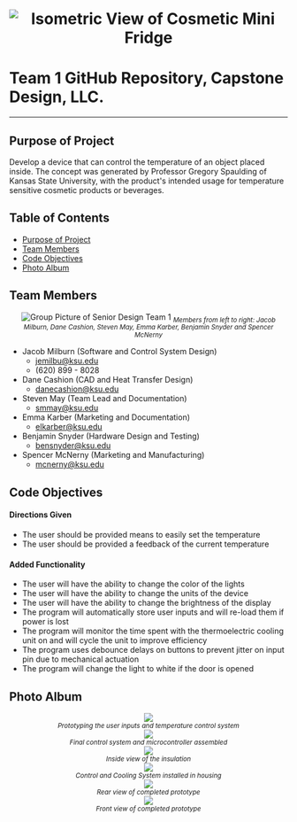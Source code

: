 <h1 align="center">
  <img src="https://github.com/jemilbu/seniordesignteam1/blob/main/assets/Fridge_ISO.png" alt="Isometric View of Cosmetic Mini Fridge"/>
</h1>

# Team 1 GitHub Repository, Capstone Design, LLC. 
<hr>

## <a name="purpose"></a>Purpose of Project
Develop a device that can control the temperature of an object placed inside. The concept was generated by Professor Gregory Spaulding of Kansas State University, with the product's intended usage for temperature sensitive cosmetic products or beverages. 

## Table of Contents
* [Purpose of Project](#purpose)
* [Team Members](#team-members)
* [Code Objectives](#code-objectives)
* [Photo Album](#photo-album)

## <a name="team-members"></a> Team Members
<p align="center">
  <img src="https://github.com/jemilbu/seniordesignteam1/blob/main/assets/Group_Picture.jpeg" alt="Group Picture of Senior Design Team 1" />
<sub><i>Members from left to right: Jacob Milburn, Dane Cashion, Steven May, Emma Karber, Benjamin Snyder and Spencer McNerny</i></sub></p>

* Jacob Milburn (Software and Control System Design)
    * jemilbu@ksu.edu
    * (620) 899 - 8028
* Dane Cashion (CAD and Heat Transfer Design)
    * danecashion@ksu.edu
* Steven May (Team Lead and Documentation)
    * smmay@ksu.edu
* Emma Karber (Marketing and Documentation)
    * elkarber@ksu.edu
* Benjamin Snyder (Hardware Design and Testing)
    * bensnyder@ksu.edu
* Spencer McNerny (Marketing and Manufacturing)
    * mcnerny@ksu.edu

## <a name="code-objectives"></a> Code Objectives
#### Directions Given
* The user should be provided means to easily set the temperature
* The user should be provided a feedback of the current temperature
#### Added Functionality
* The user will have the ability to change the color of the lights
* The user will have the ability to change the units of the device
* The user will have the ability to change the brightness of the display
* The program will automatically store user inputs and will re-load them if power is lost
* The program will monitor the time spent with the thermoelectric cooling unit on and will cycle the unit to improve efficiency
* The program uses debounce delays on buttons to prevent jitter on input pin due to mechanical actuation 
* The program will change the light to white if the door is opened

## <a name="photo-album"></a> Photo Album
<p align="center">
  <img src="https://github.com/jemilbu/seniordesignteam1/blob/main/Pictures/1-Prototyping.jpg" /><br>
  <sub><i>Prototyping the user inputs and temperature control system</i></sub><br>
  <img src="https://github.com/jemilbu/seniordesignteam1/blob/main/Pictures/2-Control_Board.JPEG" /><br>
  <sub><i>Final control system and microcontroller assembled</i></sub><br>  
  <img src="https://github.com/jemilbu/seniordesignteam1/blob/main/Pictures/3-Insulation.JPG" /><br>
  <sub><i>Inside view of the insulation</i></sub><br>  
  <img src="https://github.com/jemilbu/seniordesignteam1/blob/main/Pictures/4-Control_and_Cooling_System.jpeg" /><br>
  <sub><i>Control and Cooling System installed in housing</i></sub><br>  
  <img src="https://github.com/jemilbu/seniordesignteam1/blob/main/Pictures/5-Backside.JPG" /><br>
  <sub><i>Rear view of completed prototype</i></sub><br>  
  <img src="https://github.com/jemilbu/seniordesignteam1/blob/main/Pictures/6-Front_Side_with_Light.JPG" /><br>
  <sub><i>Front view of completed prototype</i></sub><br>
</p>
